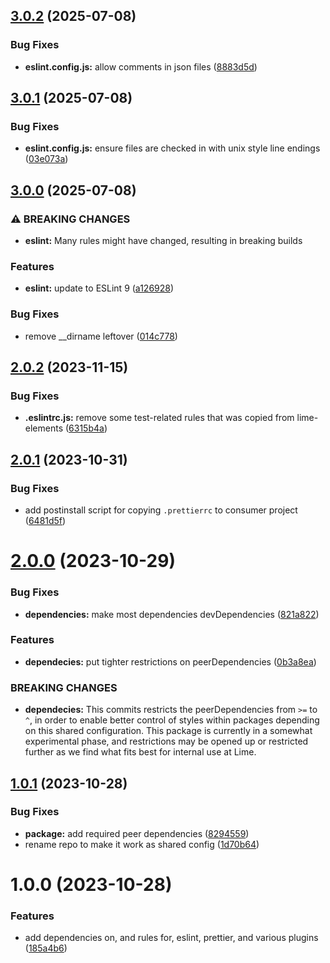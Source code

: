 ## [3.0.2](https://github.com/Lundalogik/eslint-config/compare/v3.0.1...v3.0.2) (2025-07-08)


### Bug Fixes


* **eslint.config.js:** allow comments in json files ([8883d5d](https://github.com/Lundalogik/eslint-config/commit/8883d5d3595136ba27daf8c32ac81e6d9918bd0b))

## [3.0.1](https://github.com/Lundalogik/eslint-config/compare/v3.0.0...v3.0.1) (2025-07-08)


### Bug Fixes


* **eslint.config.js:** ensure files are checked in with unix style line endings ([03e073a](https://github.com/Lundalogik/eslint-config/commit/03e073a8b55eeaa160b5a7c5051de12dd3e9402a))

## [3.0.0](https://github.com/Lundalogik/eslint-config/compare/v2.0.2...v3.0.0) (2025-07-08)


### ⚠ BREAKING CHANGES

* **eslint:** Many rules might have changed, resulting in breaking builds

### Features


* **eslint:** update to ESLint 9 ([a126928](https://github.com/Lundalogik/eslint-config/commit/a12692869a5ccb97ac2abaead0e63a0c82235060))

### Bug Fixes


* remove __dirname leftover ([014c778](https://github.com/Lundalogik/eslint-config/commit/014c778f6bc3d0dfc3d038a4da3bb47013716ea8))

## [2.0.2](https://github.com/Lundalogik/eslint-config/compare/v2.0.1...v2.0.2) (2023-11-15)


### Bug Fixes


* **.eslintrc.js:** remove some test-related rules that was copied from lime-elements ([6315b4a](https://github.com/Lundalogik/eslint-config/commit/6315b4a3f47c2f2fb8fefe80152409860f6667d6))

## [2.0.1](https://github.com/Lundalogik/eslint-config/compare/v2.0.0...v2.0.1) (2023-10-31)


### Bug Fixes


* add postinstall script for copying `.prettierrc` to consumer project ([6481d5f](https://github.com/Lundalogik/eslint-config/commit/6481d5f59c917914ebd06c078dc90ff17bde4501))

# [2.0.0](https://github.com/Lundalogik/eslint-config/compare/v1.0.1...v2.0.0) (2023-10-29)


### Bug Fixes


* **dependencies:** make most dependencies devDependencies ([821a822](https://github.com/Lundalogik/eslint-config/commit/821a8228b2cd3afde6b7e37b975a1665ec6d4b34))

### Features


* **dependecies:** put tighter restrictions on peerDependencies ([0b3a8ea](https://github.com/Lundalogik/eslint-config/commit/0b3a8ea11fc2f6dcd4bc6699315126c716771d62))

### BREAKING CHANGES

* **dependecies:** This commits restricts the peerDependencies from `>=` to `^`, in
order to enable better control of styles within packages depending
on this shared configuration. This package is currently in a
somewhat experimental phase, and restrictions may be opened up or
restricted further as we find what fits best for internal use at
Lime.

## [1.0.1](https://github.com/Lundalogik/eslint-config/compare/v1.0.0...v1.0.1) (2023-10-28)


### Bug Fixes


* **package:** add required peer dependencies ([8294559](https://github.com/Lundalogik/eslint-config/commit/8294559b3b180c1327625663c204df1f33fcd78e))
* rename repo to make it work as shared config ([1d70b64](https://github.com/Lundalogik/eslint-config/commit/1d70b64c10e49f3a10c852a2a6affb382b3b4e95))

# 1.0.0 (2023-10-28)


### Features


* add dependencies on, and rules for, eslint, prettier, and various plugins ([185a4b6](https://github.com/Lundalogik/lime-frontend-lint/commit/185a4b60365476a87c943a3fa951aba64cb708bb))
